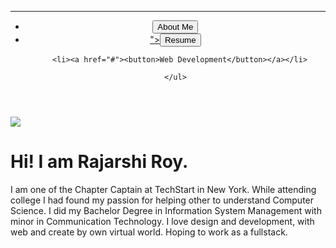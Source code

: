 <!DOCTYPE html>
<head>
  
  <link href="main.css" rel="stylesheet">
</head>
<body>
  <header>
  <hr>
    <ul>
      <li><a href="#"><button>About Me</button></a></li>
    <li><a href="https://gist.github.com/rajarshi98/3195106eae42bef8168bd788ca191535">"><button>Resume</button></a></li>
     
      <li><a href="#"><button>Web Development</button></a></li>
    
    </ul>
  </header>
  <img src="logo.png">
  <p class="text">
  <h1>Hi! I am Rajarshi Roy.</h1>
  I am one of the Chapter Captain at TechStart in New York.
  While attending college I had found my passion for helping other to understand Computer Science.
  I did my Bachelor Degree in Information System Management with minor in Communication Technology.
  I love design and development, with web and create by own virtual world. Hoping to work as a fullstack.
  </p>
</body>
</html>
